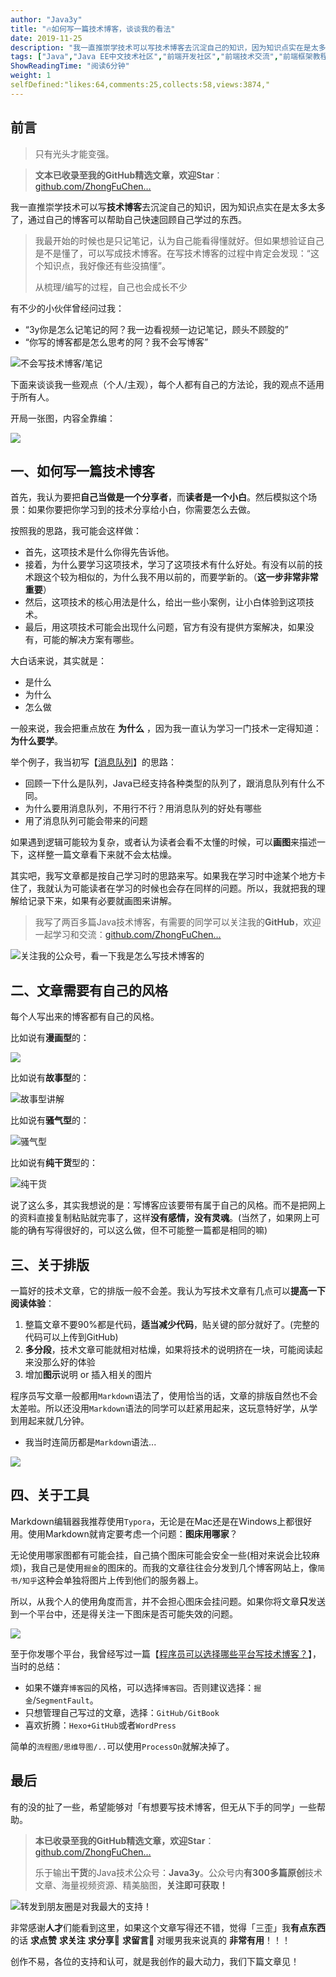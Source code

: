 ```yaml
---
author: "Java3y"
title: "🔥如何写一篇技术博客，谈谈我的看法"
date: 2019-11-25
description: "我一直推崇学技术可以写技术博客去沉淀自己的知识，因为知识点实在是太多太多了，通过自己的博客可以帮助自己快速回顾自己学过的东西。 下面来谈谈我一些观点（个人主观），每个人都有自己的方法论，我的观点不适用于所有人。 首先，我认为要把自己当做是一个分享者，而读者是一个小白。然后模拟…"
tags: ["Java","Java EE中文技术社区","前端开发社区","前端技术交流","前端框架教程","JavaScript 学习资源","CSS 技巧与最佳实践","HTML5 最新动态","前端工程师职业发展","开源前端项目","前端技术趋势"]
ShowReadingTime: "阅读6分钟"
weight: 1
selfDefined:"likes:64,comments:25,collects:58,views:3874,"
---
```

前言
--

> 只有光头才能变强。

> **文本已收录至我的GitHub精选文章，欢迎Star**：[github.com/ZhongFuChen…](https://link.juejin.cn?target=https%3A%2F%2Fgithub.com%2FZhongFuCheng3y%2F3y "https://github.com/ZhongFuCheng3y/3y")

我一直推崇学技术可以写**技术博客**去沉淀自己的知识，因为知识点实在是太多太多了，通过自己的博客可以帮助自己快速回顾自己学过的东西。

> 我最开始的时候也是只记笔记，认为自己能看得懂就好。但如果想验证自己是不是懂了，可以写成技术博客。在写技术博客的过程中肯定会发现：“这个知识点，我好像还有些没搞懂”。
> 
> 从梳理/编写的过程，自己也会成长不少

有不少的小伙伴曾经问过我：

*   “3y你是怎么记笔记的阿？我一边看视频一边记笔记，顾头不顾腚的”
*   “你写的博客都是怎么思考的阿？我不会写博客”

![不会写技术博客/笔记](/images/jueJin/16e97646d47b7c7.png)

下面来谈谈我一些观点（个人/主观），每个人都有自己的方法论，我的观点不适用于所有人。

开局一张图，内容全靠编：

![](/images/jueJin/16ea0310f312576.png)

一、如何写一篇技术博客
-----------

首先，我认为要把**自己当做是一个分享者**，而**读者是一个小白**。然后模拟这个场景：如果你要把你学习到的技术分享给小白，你需要怎么去做。

按照我的思路，我可能会这样做：

*   首先，这项技术是什么你得先告诉他。
*   接着，为什么要学习这项技术，学习了这项技术有什么好处。有没有以前的技术跟这个较为相似的，为什么我不用以前的，而要学新的。（**这一步非常非常重要**）
*   然后，这项技术的核心用法是什么，给出一些小案例，让小白体验到这项技术。
*   最后，用这项技术可能会出现什么问题，官方有没有提供方案解决，如果没有，可能的解决方案有哪些。

大白话来说，其实就是：

*   是什么
*   为什么
*   怎么做

一般来说，我会把重点放在 **为什么** ，因为我一直认为学习一门技术一定得知道：**为什么要学**。

举个例子，我当初写【[消息队列](https://link.juejin.cn?target=https%3A%2F%2Fmp.weixin.qq.com%2Fs%3F__biz%3DMzI4Njg5MDA5NA%3D%3D%26mid%3D2247485080%26idx%3D1%26sn%3Df223feb9256727bde4387d918519766b%26chksm%3Debd74799dca0ce8fa46223a33042a79fc16ae6ac246cb8f07e63a4a2bdce33d8c6dc74e8bd20%26token%3D1755043505%26lang%3Dzh_CN%23%23%23rd "https://mp.weixin.qq.com/s?__biz=MzI4Njg5MDA5NA==&mid=2247485080&idx=1&sn=f223feb9256727bde4387d918519766b&chksm=ebd74799dca0ce8fa46223a33042a79fc16ae6ac246cb8f07e63a4a2bdce33d8c6dc74e8bd20&token=1755043505&lang=zh_CN###rd")】的思路：

*   回顾一下什么是队列，Java已经支持各种类型的队列了，跟消息队列有什么不同。
*   为什么要用消息队列，不用行不行？用消息队列的好处有哪些
*   用了消息队列可能会带来的问题

如果遇到逻辑可能较为复杂，或者认为读者会看不太懂的时候，可以**画图**来描述一下，这样整一篇文章看下来就不会太枯燥。

其实吧，我写文章都是按自己学习时的思路来写。如果我在学习时中途某个地方卡住了，我就认为可能读者在学习的时候也会存在同样的问题。所以，我就把我的理解给记录下来，如果有必要就画图来讲解。

> 我写了两百多篇Java技术博客，有需要的同学可以关注我的**GitHub**，欢迎一起学习和交流：[github.com/ZhongFuChen…](https://link.juejin.cn?target=https%3A%2F%2Fgithub.com%2FZhongFuCheng3y%2F3y "https://github.com/ZhongFuCheng3y/3y")

![关注我的公众号，看一下我是怎么写技术博客的](/images/jueJin/16e97ac185a1d8b.png)

二、文章需要有自己的风格
------------

每个人写出来的博客都有自己的风格。

比如说有**漫画型**的：

![](/images/jueJin/16e981de529b4c5.png)

比如说有**故事型**的：

![故事型讲解](/images/jueJin/16e9820670b7219.png)

比如说有**骚气型**的：

![骚气型](/images/jueJin/16e982413e86a97.png)

比如说有**纯干货**型的：

![纯干货](/images/jueJin/16e98274ebd67b4.png)

说了这么多，其实我想说的是：写博客应该要带有属于自己的风格。而不是把网上的资料直接复制粘贴就完事了，这样**没有感情，没有灵魂**。(当然了，如果网上可能的确有写得很好的，可以这么做，但不可能整一篇都是相同的嘛)

三、关于排版
------

一篇好的技术文章，它的排版一般不会差。我认为写技术文章有几点可以**提高一下阅读体验**：

1.  整篇文章不要90%都是代码，**适当减少代码**，贴关键的部分就好了。(完整的代码可以上传到GitHub)
2.  **多分段**，技术文章可能就相对枯燥，如果将技术的说明挤在一块，可能阅读起来没那么好的体验
3.  增加**图示**说明 or 插入相关的图片

程序员写文章一般都用`Markdown`语法了，使用恰当的话，文章的排版自然也不会太差啦。所以还没用`Markdown`语法的同学可以赶紧用起来，这玩意特好学，从学到用起来就几分钟。

*   我当时连简历都是`Markdown`语法...

![](/images/jueJin/16e9857ff502630.png)

四、关于工具
------

Markdown编辑器我推荐使用`Typora`，无论是在Mac还是在Windows上都很好用。使用Markdown就肯定要考虑一个问题：**图床用哪家**？

无论使用哪家图都有可能会挂，自己搞个图床可能会安全一些(相对来说会比较麻烦)，我自己是使用`掘金`的图床的。而我的文章往往会分发到几个博客网站上，像`简书/知乎`这种会单独将图片上传到他们的服务器上。

所以，从我个人的使用角度而言，并不会担心图床会挂问题。如果你将文章**只**发送到一个平台中，还是得关注一下图床是否可能失效的问题。

![](/images/jueJin/16e986956f65d2b.png)

至于你发哪个平台，我曾经写过一篇【[程序员可以选择哪些平台写技术博客？](https://link.juejin.cn?target=https%3A%2F%2Fmp.weixin.qq.com%2Fs%3F__biz%3DMzI4Njg5MDA5NA%3D%3D%26mid%3D2247484656%26idx%3D1%26sn%3D9e1dd44bc50ddb370bfa607257ed43a2%26chksm%3Debd745f1dca0cce7ae67eedd77632ccbaf36d1c0970d66aa28f4db18f1878deb83323f9183a1%23%23%23rd "https://mp.weixin.qq.com/s?__biz=MzI4Njg5MDA5NA==&mid=2247484656&idx=1&sn=9e1dd44bc50ddb370bfa607257ed43a2&chksm=ebd745f1dca0cce7ae67eedd77632ccbaf36d1c0970d66aa28f4db18f1878deb83323f9183a1###rd")】，当时的总结：

*   如果不嫌弃`博客园`的风格，可以选择`博客园`。否则建议选择：`掘金`/`SegmentFault`。
*   只想管理自己写过的文章，选择：`GitHub/GitBook`
*   喜欢折腾：`Hexo+GitHub`或者`WordPress`

简单的`流程图/思维导图/..`可以使用`ProcessOn`就解决掉了。

最后
--

有的没的扯了一些，希望能够对「有想要写技术博客，但无从下手的同学」一些帮助。

> **本已收录至我的GitHub精选文章，欢迎Star**：[github.com/ZhongFuChen…](https://link.juejin.cn?target=https%3A%2F%2Fgithub.com%2FZhongFuCheng3y%2F3y "https://github.com/ZhongFuCheng3y/3y")
> 
> 乐于输出**干货**的Java技术公众号：**Java3y**。公众号内**有300多篇原创**技术文章、海量视频资源、精美脑图，**关注即可获取！**

![转发到朋友圈是对我最大的支持！](/images/jueJin/16e9370fba5cbb6.png)

非常感谢**人才**们能看到这里，如果这个文章写得还不错，觉得「三歪」我**有点东西**的话 **求点赞** **求关注️** **求分享👥** **求留言💬** 对暖男我来说真的 **非常有用**！！！

创作不易，各位的支持和认可，就是我创作的最大动力，我们下篇文章见！